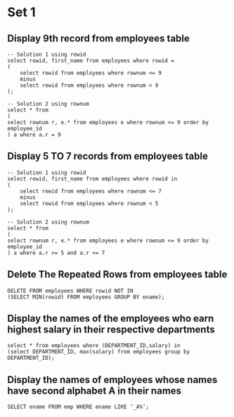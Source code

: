 # Set 1

## Display 9th record from employees table

```
-- Solution 1 using rowid
select rowid, first_name from employees where rowid = 
(
    select rowid from employees where rownum <= 9 
    minus 
    select rowid from employees where rownum < 9
);

-- Solution 2 using rownum
select * from 
(
select rownum r, e.* from employees e where rownum <= 9 order by employee_id
) a where a.r = 9
```

## Display 5 TO 7 records from employees table

```
-- Solution 1 using rowid
select rowid, first_name from employees where rowid in 
(
    select rowid from employees where rownum <= 7 
    minus 
    select rowid from employees where rownum < 5
);

-- Solution 2 using rownum
select * from 
(
select rownum r, e.* from employees e where rownum <= 9 order by employee_id
) a where a.r >= 5 and a.r <= 7
```

## Delete The Repeated Rows from employees table

```
DELETE FROM employees WHERE rowid NOT IN 
(SELECT MIN(rowid) FROM employees GROUP BY ename);
```

## Display the names of the employees who earn highest salary in their respective departments

```
select * from employees where (DEPARTMENT_ID,salary) in 
(select DEPARTMENT_ID, max(salary) from employees group by DEPARTMENT_ID);
```

## Display the names of employees whose names have second alphabet A in their names

```
SELECT ename FROM emp WHERE ename LIKE ‘_A%’;
```

